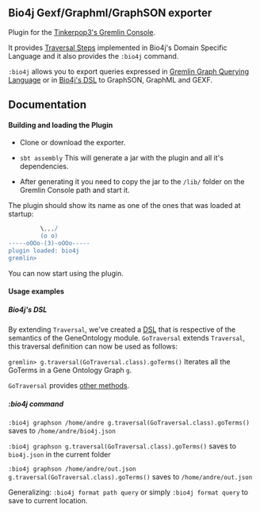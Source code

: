## Bio4j Gexf/Graphml/GraphSON exporter

Plugin for the [Tinkerpop3's Gremlin Console](https://github.com/tinkerpop/tinkerpop3). 

It provides [Traversal Steps](http://www.tinkerpop.com/docs/current/#_the_traversal_api) implemented in Bio4j's Domain Specific Language and it also provides the ``:bio4j`` command. 

``:bio4j`` allows you to export queries expressed in [Gremlin Graph Querying Language](https://github.com/thinkaurelius/titan/wiki/Gremlin-Query-Language) or in [Bio4j's DSL]() to GraphSON, GraphML and GEXF. 

## Documentation

#### Building and loading the Plugin

* Clone or download the exporter.

* ``sbt assembly`` This will generate a jar with the plugin and all it's dependencies.

* After generating it you need to copy the jar to the ``/lib/`` folder on the Gremlin Console path and start it. 

The plugin should show its name as one of the ones that was loaded at startup:
```groovy
         \,,,/
         (o o)
-----oOOo-(3)-oOOo-----
plugin loaded: bio4j
gremlin>
```

You can now start using the plugin.

#### Usage examples
##### Bio4j's DSL 
By extending ``Traversal``, we've created a [DSL](http://www.tinkerpop.com/docs/current/#_domain_specific_languages) that is respective of the semantics of the GeneOntology module. ``GoTraversal`` extends ``Traversal``, this traversal definition can now be used as follows:

``gremlin> g.traversal(GoTraversal.class).goTerms()`` Iterates all the GoTerms in a Gene Ontology Graph ``g``.

``GoTraversal`` provides [other methods]().

##### :bio4j command
``:bio4j graphson /home/andre g.traversal(GoTraversal.class).goTerms()``
saves to ``/home/andre/bio4j.json``

``:bio4j graphson g.traversal(GoTraversal.class).goTerms()``
saves to ``bio4j.json`` in the current folder 

``:bio4j graphson /home/andre/out.json g.traversal(GoTraversal.class).goTerms()``
saves to ``/home/andre/out.json``

Generalizing:
``:bio4j format path query`` or simply ``:bio4j format query`` to save to current location.
